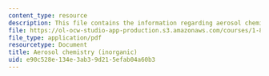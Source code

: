 ```yaml
---
content_type: resource
description: This file contains the information regarding aerosol chemistry-inorganic.
file: https://ol-ocw-studio-app-production.s3.amazonaws.com/courses/1-84j-atmospheric-chemistry-fall-2013/e90c528e134e3ab39d215efab04a60b3_MIT1_84JF13_Lec19_inogacPrcls.pdf
file_type: application/pdf
resourcetype: Document
title: Aerosol chemistry (inorganic)
uid: e90c528e-134e-3ab3-9d21-5efab04a60b3
---
```

